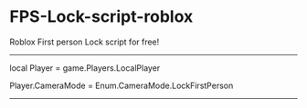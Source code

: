 # FPS-Lock-script-roblox
Roblox First person Lock script for free!


---------------------------------------------

local Player = game.Players.LocalPlayer

Player.CameraMode = Enum.CameraMode.LockFirstPerson

---------------------------------------------
